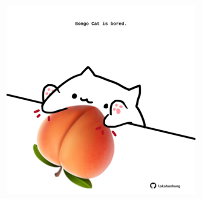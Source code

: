 <!-- built at 17/07/2022, 13:06:45 UTC -->
<p align="center">
  <img width="500" height="500" src="./ReadmeImage.svg">
</p>
